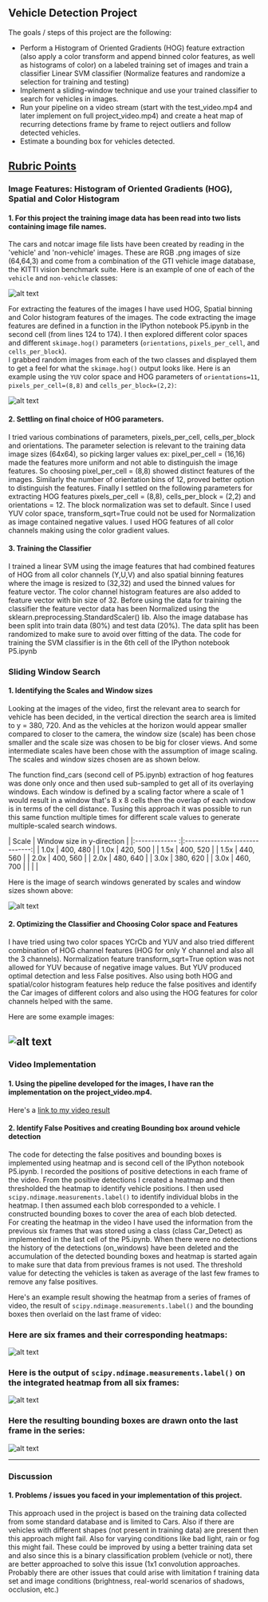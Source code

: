 
## **Vehicle Detection Project**

The goals / steps of this project are the following:

* Perform a Histogram of Oriented Gradients (HOG) feature extraction (also apply a color transform and append binned color features, 
as well as histograms of color)   on a labeled training set of images and train a classifier Linear SVM classifier 
(Normalize features and randomize a selection for training and testing)
* Implement a sliding-window technique and use your trained classifier to search for vehicles in images.
* Run your pipeline on a video stream (start with the test_video.mp4 and later implement on full project_video.mp4) and create a 
heat map of recurring detections frame by frame to reject outliers and follow detected vehicles.
* Estimate a bounding box for vehicles detected.

[//]: # (Image References)
[image1]: ./output_images/car_not_car.jpg
[image2]: ./output_images/HOG_example.jpg
[image3]: ./output_images/sliding_windows.jpg
[image4]: ./output_images/car_detections.jpg
[image5]: ./output_images/bboxes_and_heat.jpg
[image6]: ./output_images/labels_map.jpg
[image7]: ./output_images/output_bboxes.jpg
[video1]: ./project_video_out.mp4

## [Rubric Points](https://review.udacity.com/#!/rubrics/513/view) 


### Image Features: Histogram of Oriented Gradients (HOG), Spatial and Color Histogram

#### 1. For this project the training image data has been read into two lists containing image file names.
The cars and notcar image file lists have been created by reading in the 'vehicle' and 'non-vehicle' images. 
These are RGB .png images of size (64,64,3) and come from a combination of the GTI vehicle image database, the 
KITTI vision benchmark suite.
Here is an example of one of each of the `vehicle` and `non-vehicle` classes:

![alt text][image1]

For extracting the features of the images I have used HOG, Spatial binning and Color histogram features of the images.
The code extracting the image features are defined in a function in the IPython notebook P5.ipynb in the second cell 
(from lines 124 to 174). 
I then explored different color spaces and different `skimage.hog()` parameters (`orientations`, `pixels_per_cell`, and `cells_per_block`).  
I grabbed random images from each of the two classes and displayed them to get a feel for what the `skimage.hog()` output looks like.
Here is an example using the `YUV` color space and HOG parameters of `orientations=11`, `pixels_per_cell=(8,8)` and `cells_per_block=(2,2)`:

![alt text][image2]

#### 2. Settling on final choice of HOG parameters.

I tried various combinations of parameters, pixels_per_cell, cells_per_block and orientations. The parameter selection is relevant
to the training data image sizes (64x64), so picking larger values ex: pixel_per_cell = (16,16) made the features more uniform
and not able to distinguish the image features. So choosing pixel_per_cell = (8,8) showed distinct features of the images. Similarly
the number of orientation bins of 12, proved better option to distinguish the features. Finally I settled on the following parameters for
extracting HOG features pixels_per_cell = (8,8), cells_per_block = (2,2) and orientations = 12. The block normalization was set to default.
Since I used YUV color space, transform_sqrt=True could not be used for Normalization as image contained negative values. I used
HOG features of all color channels making using the color gradient values.

#### 3. Training the Classifier

I trained a linear SVM using the image features that had combined features of HOG from all color channels (Y,U,V) and also
spatial binning features where the image is resized to (32,32) and used the binned values for feature vector. The color channel
histogram features are also added to feature vector with bin size of 32. Before using the data for training the classifier the
feature vector data has been Normalized using the sklearn.preprocessing.StandardScaler() lib. Also the image database 
has been split into train data (80%) and test data (20%). The data split has been randomized to make sure to avoid over fitting
of the data. The code for training the SVM classifier is in the 6th cell of the IPython notebook P5.ipynb

### Sliding Window Search

#### 1. Identifying the Scales and Window sizes

Looking at the images of the video, first the relevant area to search for vehicle has been decided, in the vertical direction
the search area is limited to y = 380, 720. And as the vehicles at the horizon would appear smaller compared to closer to the
camera, the window size (scale) has been chose smaller and the scale size was chosen to be big for closer views. And some
intermediate scales have been chose with the assumption of image scaling. The scales and window sizes chosen are as shown below.

The function find_cars (second cell of P5.ipynb) extraction of hog features was done only once and then used sub-sampled to get 
all of its overlaying windows. Each window is defined by a scaling factor where a scale of 1 would result in a window that's 8 x 8 cells 
then the overlap of each window is in terms of the cell distance. Tusing this approach it was possible to 
run this same function multiple times for different scale values to generate multiple-scaled search windows.


| Scale         |     Window size in y-direction  | 
|:------------- :|:------------------------------:| 
| 1.0x           | 400, 480			              | 
| 1.0x           | 420, 500			              |
| 1.5x           | 400, 520			              |
| 1.5x           | 440, 560			              |
| 2.0x           | 400, 560			              |
| 2.0x           | 480, 640			              |
| 3.0x           | 380, 620			              |
| 3.0x           | 460, 700			              |
|						|												|


Here is the image of search windows generated by scales and window sizes shown above:

![alt text][image3]


#### 2. Optimizing the Classifier and Choosing Color space and Features

I have tried using two color spaces  YCrCb and YUV and also tried different combination of HOG channel features (HOG for only Y channel and 
also all the 3 channels). Normalization feature transform_sqrt=True option was not allowed for YUV because of negative image values.
But YUV produced optimal detection and less False positives. Also using both HOG and spatial/color histogram features help reduce the
false positives and identify the Car images of different colors and also using the HOG features for color channels helped with the same.

Here are some example images:

![alt text][image4]
---

### Video Implementation

#### 1. Using the pipeline developed for the images, I have ran the implementation on the project_video.mp4.
Here's a [link to my video result](./project_video_out.mp4)

#### 2. Identify False Positives and creating Bounding box around vehicle detection
The code for detecting the false positives and bounding boxes is implemented using heatmap and is  second cell of the IPython notebook
P5.ipynb. I recorded the positions of positive detections in each frame of the video.  From the positive detections I created a heatmap and 
then thresholded the heatmap to identify vehicle positions.  I then used `scipy.ndimage.measurements.label()` to identify individual blobs 
in the heatmap.  I then assumed each blob corresponded to a vehicle.  I constructed bounding boxes to cover the area of each blob detected.  
For creating the heatmap in the video I have used the information from the previous six frames that was stored using a class (class Car_Detect)
as implemented in the last cell of the P5.ipynb. When there were no detections the history of the detections (on_windows) have been deleted
and the accumulation of the detected bounding boxes and heatmap is started again to make sure that data from previous frames is not used.
The threshold value for detecting the vehicles is taken as average of the last few frames to remove any false positives.

Here's an example result showing the heatmap from a series of frames of video, the result of `scipy.ndimage.measurements.label()` and
the bounding boxes then overlaid on the last frame of video:

### Here are six frames and their corresponding heatmaps:

![alt text][image5]

### Here is the output of `scipy.ndimage.measurements.label()` on the integrated heatmap from all six frames:
![alt text][image6]

### Here the resulting bounding boxes are drawn onto the last frame in the series:
![alt text][image7]

---

### Discussion

#### 1. Problems / issues you faced in your implementation of this project.  

This approach used in the project is based on the training data collected from some standard database and is limited to Cars.
Also if there are vehicles with different shapes (not present in training data) are present then this approach might fail.
Also for varying conditions like bad light, rain or fog this might fail. These could be improved by using a better training data set
and also since this is a binary classification problem (vehicle or not), there are better approached to solve this issue (1x1 convolution
approaches. Probably there are other issues that could arise with limitation f training data set and image conditions (brightness, real-world
scenarios of shadows, occlusion, etc.)




